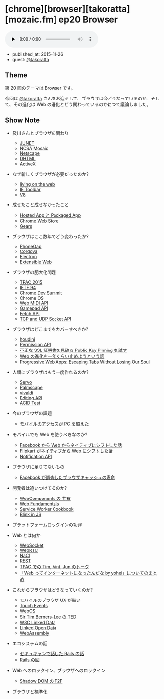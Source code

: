 # [chrome][browser][takoratta][mozaic.fm] ep20 Browser

<audio preload="none" src="https://files.mozaic.fm/mozaic-ep20.mp3" controls></audio>

<ul class=info>
  <li>published_at: <time datetime=2015-11-26>2015-11-26</time>
  <li>guest: <a href=https://twitter.com/takoratta>@takoratta</a>
</ul>


## Theme

第 20 回のテーマは Browser です。

今回は [@takoratta](https://twitter.com/takoratta) さんをお迎えして、ブラウザは今どうなっているのか、そして、その進化は Web の進化とどう関わっているのかにつて議論しました。


## Show Note

- 及川さんとブラウザの関わり
  - [JUNET](http://t.umblr.com/redirect?z=https%3A%2F%2Fja.wikipedia.org%2Fwiki%2FJUNET&t=YjM0OWE5ODRlZWU4NjhjZjcyODM2NzQ4ZjY3N2FjMzY0YTRhZDk0ZSwwcTh4dTN3Nw%3D%3D)
  - [NCSA Mosaic](http://t.umblr.com/redirect?z=https%3A%2F%2Fja.wikipedia.org%2Fwiki%2FNCSA_Mosaic&t=OGE2OTQ0ZmYwY2E0NDRlOGFmYmJlMjVhMzk2NzU2YWFjZDAyYThmNiwwcTh4dTN3Nw%3D%3D)
  - [Netscape](http://t.umblr.com/redirect?z=https%3A%2F%2Fja.wikipedia.org%2Fwiki%2FNetscape%25E3%2582%25B7%25E3%2583%25AA%25E3%2583%25BC%25E3%2582%25BA&t=MzA4YWMwYmNiMWE1ZTVhMGI4MmY2ODBhM2ExMWY4NGZhOWNjZjA0NiwwcTh4dTN3Nw%3D%3D)
  - [DHTML](http://t.umblr.com/redirect?z=https%3A%2F%2Fja.wikipedia.org%2Fwiki%2F%25E3%2583%2580%25E3%2582%25A4%25E3%2583%258A%25E3%2583%259F%25E3%2583%2583%25E3%2582%25AFHTML&t=NTU3MWUwNDBjMjEwNjU2NWQ2ZmU4MDUwZWNmNDIxY2FkMTY1ZWQyNywwcTh4dTN3Nw%3D%3D)
  - [ActiveX](http://t.umblr.com/redirect?z=https%3A%2F%2Fja.wikipedia.org%2Fwiki%2FActiveX&t=ODNjZmVjN2FmZjZiNTcyNWIyMTIwNmI0MjQzYzU2Nzg2NTk3MDM3YywwcTh4dTN3Nw%3D%3D)

- なぜ新しくブラウザが必要だったのか?
  - [living on the web](http://t.umblr.com/redirect?z=http%3A%2F%2Fchrome.blogspot.jp%2F2011%2F01%2Fliving-on-web-with-chrome-web-store-and.html&t=OWI2NDlmMDU0YWM5MGI0MTY1NWZkMDgxYWEzN2Q2NDUxNTMwZTA2YSwwcTh4dTN3Nw%3D%3D)
  - [IE Toolbar](http://t.umblr.com/redirect?z=https%3A%2F%2Fwww.google.co.jp%2Fsearch%3Fq%3Die+toolbar%26tbm%3Disch&t=MTllM2M3MDQ0ODVjOTQ1NWIwYjhlZDRkNmZmYTA2ZTlkOTZmNmVjNSwwcTh4dTN3Nw%3D%3D)
  - [V8](http://t.umblr.com/redirect?z=https%3A%2F%2Fcode.google.com%2Fp%2Fv8%2F&t=YzdlNDkyOGNmZGVmZWFjY2RlMTBjNmU3NzgyMDM1OWVhZWZjYzYzYywwcTh4dTN3Nw%3D%3D)

- 成せたこと成せなかったこと
  - [Hosted App と Packaged App](http://t.umblr.com/redirect?z=https%3A%2F%2Fdeveloper.chrome.com%2Fwebstore%2Fchoosing&t=ZTQyNTIzZGVmNTQ3MWM5MmIxNzEzZjNhODU0ZWE5ZjVhOWRlNThkMCwwcTh4dTN3Nw%3D%3D)
  - [Chrome Web Store](http://t.umblr.com/redirect?z=https%3A%2F%2Fchrome.google.com%2Fwebstore&t=YWE1ODcwOTEzYTYzZjRkNDlhNjMxMGM1MzZiYzI2YWI1MjQ2ZmVhZSwwcTh4dTN3Nw%3D%3D)
  - [Gears](http://t.umblr.com/redirect?z=https%3A%2F%2Fcode.google.com%2Fp%2Fgears%2F&t=YWMyMTE4MDBhZjc3Mjc4ZmExYzVjYTlkYTkxZWE2MGE5NjYxZWNmNywwcTh4dTN3Nw%3D%3D)

- ブラウザはここ数年でどう変わったか?
  - [PhoneGap](http://t.umblr.com/redirect?z=http%3A%2F%2Fphonegap-fan.com%2F&t=ZDZmNjk1YzliYjU5YzMwYTk0MGVhNTFmNTI0ZTA0YWViMGM2MjE0NywwcTh4dTN3Nw%3D%3D)
  - [Cordova](http://t.umblr.com/redirect?z=https%3A%2F%2Fcordova.apache.org%2F&t=YTRhZWRiOTMwZjQ1OWU5ZjJmY2Q0ODE0ZTkwYWMyMmZmYjIyNzVkYywwcTh4dTN3Nw%3D%3D)
  - [Electron](http://t.umblr.com/redirect?z=http%3A%2F%2Felectron.atom.io%2F&t=M2Q0NzYzMmIxMmNjYTU4ZWQ4NjgxNzQ3NGQ5NWExOTRhOWVhNmViZCwwcTh4dTN3Nw%3D%3D)
  - [Extensible Web](http://t.umblr.com/redirect?z=https%3A%2F%2Fextensiblewebmanifesto.org%2F&t=OGM5MjM2MDU1NzMxNjRmYTY4N2M0MDgzODQ0ZTZiZjNiMDc1MGYyYiwwcTh4dTN3Nw%3D%3D)

- ブラウザの肥大化問題
  - [TPAC 2015](http://t.umblr.com/redirect?z=http%3A%2F%2Fwww.w3.org%2F2015%2F10%2FTPAC%2F&t=ODRhMmQ4ZjEzNTE1MTJjNzcwODYyZGQ2NmFlY2E4ZTMxMDY3MTQ5YywwcTh4dTN3Nw%3D%3D)
  - [IETF 94](http://t.umblr.com/redirect?z=https%3A%2F%2Fwww.ietf.org%2Fmeeting%2F94%2Findex.html&t=NWU4N2ExNmY1ZDkwNzk3ZTY0NWQ5ZjkyMTc0MWYxYjJmODYzODNiZCwwcTh4dTN3Nw%3D%3D)
  - [Chrome Dev Summit](http://t.umblr.com/redirect?z=https%3A%2F%2Fdeveloper.chrome.com%2Fdevsummit&t=YWJhNDY1NGM2MWQwNWZlYjE4YzQyNTI0YjNmMjU4OWZkMWZlN2M5YywwcTh4dTN3Nw%3D%3D)
  - [Chrome OS](http://t.umblr.com/redirect?z=http%3A%2F%2Fwww.chromium.org%2Fchromium-os&t=MDdhYWFjYTAyM2Q5MDYxNmYzZTQyODg5ZTYyZTE1MDZhMmU0ZDNhNiwwcTh4dTN3Nw%3D%3D)
  - [Web MIDI API](http://t.umblr.com/redirect?z=http%3A%2F%2Fwebaudio.github.io%2Fweb-midi-api%2F&t=MTFmNjY0MjNlMjU5OGVkZDBkODU4MGZlNzlkY2Q0YmEzYWYzMTQyZSwwcTh4dTN3Nw%3D%3D)
  - [Gamepad API](http://t.umblr.com/redirect?z=https%3A%2F%2Fw3c.github.io%2Fgamepad%2F&t=YmU3NTFlYWM2ODRmNWM0ZWFlNWU4OGFlYzg4OTBkMTU1ZTI2ODkyMiwwcTh4dTN3Nw%3D%3D)
  - [Fetch API](http://t.umblr.com/redirect?z=https%3A%2F%2Ffetch.spec.whatwg.org%2F&t=MTE3ZGE2MWQ3ZWY4MTM0ZTczZmEyYTBhMTI0ZDZlMjM2MjBkZGFkYSwwcTh4dTN3Nw%3D%3D)
  - [TCP and UDP Socket API](http://t.umblr.com/redirect?z=http%3A%2F%2Fwww.w3.org%2FTR%2Ftcp-udp-sockets%2F&t=YzBiNDAzNzAwYzg3ZmQzY2QxYTkwZDk2YWIxZjcyZDZmY2NmNzUxZSwwcTh4dTN3Nw%3D%3D)

- ブラウザはどこまでをカバーすべきか?
  - [houdini](http://t.umblr.com/redirect?z=https%3A%2F%2Fdrafts.css-houdini.org%2F&t=NDc5YjM5NmY1MjEzYmY0ZmZjMjk1ZTFkYmIyMWY0MmE5YWY1NDNjMCwwcTh4dTN3Nw%3D%3D)
  - [Permission API](http://t.umblr.com/redirect?z=https%3A%2F%2Fw3c.github.io%2Fpermissions%2F&t=NGNjNWI5MzZiZjgxNjZmYTA0MTI3ZTc3OWQ5N2U3NWRiZmJjZWE5OSwwcTh4dTN3Nw%3D%3D)
  - [不正な SSL 証明書を見破る Public Key Pinning を試す](http://t.umblr.com/redirect?z=http%3A%2F%2Fd.hatena.ne.jp%2Fjovi0608%2F20140902%2F1409635279&t=ZDNlYmQ3YzgxZDE1YTA1MjA1ODQyODkwMThkYTY0MWYyMGJmNzczZCwwcTh4dTN3Nw%3D%3D)
  - [Web の進化を一年くらい止めようという話](http://t.umblr.com/redirect?z=http%3A%2F%2Fwww.quirksmode.org%2Fblog%2Farchives%2F2015%2F07%2Fstop_pushing_th.html&t=NzA1MjJmMzMyN2Y2OTY4YmM0ZTM4NGJkNTY5MGM4YTJjOGQ0MWExYywwcTh4dTN3Nw%3D%3D)
  - [Progressive Web Apps: Escaping Tabs Without Losing Our Soul](http://t.umblr.com/redirect?z=https%3A%2F%2Finfrequently.org%2F2015%2F06%2Fprogressive-apps-escaping-tabs-without-losing-our-soul%2F&t=NWY5MjEyMDc2MTUwZGZkYzg3NTgzY2Y2MGE5YjA5MGQ2MzhlZTM5ZiwwcTh4dTN3Nw%3D%3D)

- 人類にブラウザはもう一度作れるのか?
  - [Servo](http://t.umblr.com/redirect?z=https%3A%2F%2Fgithub.com%2Fservo%2Fservo&t=ODQ3OTkwNjkyNmJmZWZjN2EwNzc5MmFjYWM4Y2VkNWY1OTU5MGI5MCwwcTh4dTN3Nw%3D%3D)
  - [Palmscape](http://t.umblr.com/redirect?z=http%3A%2F%2F&t=N2I4NTVjMWIzZDk3ZDcyZmYwMDY3MjE0YjU2OGZlMDU3NTNkMjVmNSwwcTh4dTN3Nw%3D%3D)
  - [vivaldi](http://t.umblr.com/redirect?z=https%3A%2F%2Fvivaldi.com%2F&t=NjBiNjVmZjBmYmVkNTcxY2FmNjc2MzFmYmYxOWExYTcwYjJkMWZmYywwcTh4dTN3Nw%3D%3D)
  - [Editing API](http://t.umblr.com/redirect?z=http%3A%2F%2Fw3c.github.io%2Fediting%2F&t=OTMwNDRjMmRmZjcwMjQ4MmNiYjcxYjUwZWM4MzJhZjc0MWI3NjJiYiwwcTh4dTN3Nw%3D%3D)
  - [ACID Test](http://t.umblr.com/redirect?z=http%3A%2F%2Facid3.acidtests.org%2F&t=YTgwYTFlNTBiMjA0ZWE5MDkyMTc0YWJmYTE1MzgwZjY4ZDZhOGEyMiwwcTh4dTN3Nw%3D%3D)

- 今のブラウザの課題
  - [モバイルのアクセスが PC を超えた](http://t.umblr.com/redirect?z=http%3A%2F%2Fadwords.blogspot.jp%2F2015%2F05%2Fbuilding-for-next-moment.html&t=ZWE2ZjUzYTc3YjgzOGUzYTJjYjIyYzBiODYyY2UzMWMwZjY5ZDcxMSwwcTh4dTN3Nw%3D%3D)

- モバイルでも Web を使うべきなのか?
  - [Facebook から Web からネイティブにシフトした話](http://t.umblr.com/redirect?z=http%3A%2F%2Ftechcrunch.com%2F2012%2F09%2F11%2Fmark-zuckerberg-our-biggest-mistake-with-mobile-was-betting-too-much-on-html5%2F&t=ZjQ1MjEyMWFlNWZkYTQxYTY4ZDc4YTI3M2I3NGVjY2Q5NDNjMzE3OCwwcTh4dTN3Nw%3D%3D)
  - [Flipkart がネイティブから Web にシフトした話](http://t.umblr.com/redirect?z=http%3A%2F%2Ftech-blog.flipkart.net%2F2015%2F11%2Fprogressive-web-app%2F&t=OTU2NzU0ZTA4NDFmZjc3ZjRiYzY5YzY3YWQ5ZDI2NjM3MDNkYzA3OSwwcTh4dTN3Nw%3D%3D)
  - [Notification API](http://t.umblr.com/redirect?z=https%3A%2F%2Fdvcs.w3.org%2Fhg%2Fnotifications%2Fraw-file%2Ftip%2FOverview.html&t=MWMyMDJkMjRlOTJmNjg4NzllMjI0ZmQzZDEzMDhhODNhZTlhMGM5NywwcTh4dTN3Nw%3D%3D)

- ブラウザに足りてないもの
  - [Facebook が調査したブラウザキャッシュの寿命](http://t.umblr.com/redirect?z=https%3A%2F%2Fcode.facebook.com%2Fposts%2F964122680272229%2Fweb-performance-cache-efficiency-exercise%2F&t=ODY1MWM1YzZkNTY2YTMxMTNhYWRmNGQwZTJlNDVhM2JjZTZkN2E1NiwwcTh4dTN3Nw%3D%3D)

- 開発者は追いつけてるのか?
  - [WebComponents の 共有](http://t.umblr.com/redirect?z=https%3A%2F%2Fcustomelements.io%2F&t=OGE4ZTdhNzZjZmE1NmEyOTAyYTUzNTAyZjQ3ODBiZjg0YzRiOWUzZiwwcTh4dTN3Nw%3D%3D)
  - [Web Fundamentals](http://t.umblr.com/redirect?z=https%3A%2F%2Fdevelopers.google.com%2Fweb%2Ffundamentals%2F&t=ZWIyZWY3NmI3YzE1YTllNTE1NzhlNjhhOWNkNzRiMTMyMjVlNGNiNSwwcTh4dTN3Nw%3D%3D)
  - [Service Worker Cookbook](http://t.umblr.com/redirect?z=https%3A%2F%2Fgithub.com%2Fmozilla%2Fserviceworker-cookbook&t=MTY2MTc0OGM3MDQwYzkwNzhjYWUzMDhhZTQ5MWJjMjQ3YWJmZTU4MCwwcTh4dTN3Nw%3D%3D)
  - [Blink in JS](http://t.umblr.com/redirect?z=https%3A%2F%2Fdocs.google.com%2Fpresentation%2Fd%2F1XvZdAF29Fgn19GCjDhHhlsECJAfOR49tpUFWrbtQAwU%2Fedit%3Fusp%3Dsharing&t=NzVhOTdhODhkNGY3ZmIzYTM1MzgzZTg3NzE0YTRlMWM5OTNhYTA0NCwwcTh4dTN3Nw%3D%3D)

- プラットフォームロックインの功罪

- Web とは何か
  - [WebSocket](http://t.umblr.com/redirect?z=https%3A%2F%2Ftools.ietf.org%2Fhtml%2Frfc6455&t=Yzk5YTUyNmVjOThjZjBlMmQ2YzNiNDdjOTY0YjhhOWFiNjc5NDEyMiwwcTh4dTN3Nw%3D%3D)
  - [WebRTC](http://t.umblr.com/redirect?z=http%3A%2F%2Fw3c.github.io%2Fwebrtc-pc%2F&t=ZTM2NjUyYjMxZjdhODg2MDFlZTdkYTE2YTBhMjA0YjU2Y2JkOTZjNiwwcTh4dTN3Nw%3D%3D)
  - [NaCl](http://t.umblr.com/redirect?z=https%3A%2F%2Fdeveloper.chrome.com%2Fnative-client%2Fnacl-and-pnacl&t=YzUxM2Q5ZjJkYjQ0OWRjOTEyOGE4YTI0NzA2NjdkZmUzNWVkNmJhMywwcTh4dTN3Nw%3D%3D)
  - [REST](http://t.umblr.com/redirect?z=http%3A%2F%2Fwww.ics.uci.edu%2F%7Efielding%2Fpubs%2Fdissertation%2Frest_arch_style.htm&t=MTMyMDY4M2E0YWUzZGRmZmJiYzFmYWNkYjRhNjExY2Y0YTMyMjg0ZCwwcTh4dTN3Nw%3D%3D)
  - [TPAC での Tim, Vint, Jun のトーク](http://t.umblr.com/redirect?z=http%3A%2F%2Fwww.w3.org%2F2015%2F10%2F27-tpac-minutes.html&t=YzZmZjVhOTU1YWIyZjI2MjA5ODEyZjMwMDYyNjFjZjk4NWQ0NTgwOSwwcTh4dTN3Nw%3D%3D)
  - [「Web ってインターネットになったんだな by yohei」についてのまとめ](http://t.umblr.com/redirect?z=http%3A%2F%2Fd.hatena.ne.jp%2Fnaoya%2F20130123%2F1358918510&t=MmZmNTcwMDUzYmM4OTVkNWVjMmJiOTIzNzRhZDI3NDdhMzZkNjVhZCwwcTh4dTN3Nw%3D%3D)

- これからブラウザはどうなっていくのか?
  - モバイルのブラウザ UX が酷い
  - [Touch Events](http://t.umblr.com/redirect?z=https%3A%2F%2Fw3c.github.io%2Ftouch-events%2F&t=ZGZlMWIxYzAwZTI1N2M1YTA2Yjc2YmVlNzlhODdkNWI3YTdlOWViMiwwcTh4dTN3Nw%3D%3D)
  - [WebOS](http://t.umblr.com/redirect?z=http%3A%2F%2Fwebos.org%2F&t=Y2UxNjkwZTFiYTRlZmJmZTlmZTJjNWY4MDI2OGJkZTVkYmUwZWFlZCwwcTh4dTN3Nw%3D%3D)
  - [Sir Tim Berners-Lee の TED](http://t.umblr.com/redirect?z=https%3A%2F%2Fwww.ted.com%2Ftalks%2Ftim_berners_lee_on_the_next_web%3Flanguage%3Dja&t=MDU3NjIyZGJhMjBhOGRkN2E3YjVjOGIzMGQ5MzdhMDU3ZmMwYTQ0MiwwcTh4dTN3Nw%3D%3D)
  - [W3C Linked Data](http://t.umblr.com/redirect?z=http%3A%2F%2Fwww.w3.org%2Fstandards%2Fsemanticweb%2Fdata&t=MWU2YTY4OTFhMWNiZjdiODI3MWQ4NTE3YmI0MDU3ZTFkYjBmZWVkNCwwcTh4dTN3Nw%3D%3D)
  - [Linked Open Data](http://t.umblr.com/redirect?z=http%3A%2F%2Fwww.w3.org%2FDesignIssues%2FLinkedData.html&t=N2U1YzNlM2I5NjExZGZmOTIxMDRkYTk3ZTA0NmRjODE4N2QwODRjYywwcTh4dTN3Nw%3D%3D)
  - [WebAssembly](http://t.umblr.com/redirect?z=https%3A%2F%2Fwww.w3.org%2Fcommunity%2Fwebassembly%2F&t=MzIxYWZjZGVhMDQ0ZWI2NWQxN2IyZGFjOGM4ZTAxNzNlNGZiYjE5ZiwwcTh4dTN3Nw%3D%3D)

- エコシステムの話
  - [セキュキャンで話した Rails の話](http://t.umblr.com/redirect?z=http%3A%2F%2Fqiita.com%2FJxck_%2Fitems%2Fec8e928f69d099b25764&t=ZWM2ZTVlOTUwZGRjYWJhOWUwOTQ2NGIzNzJkMjE1MDlhMjdkMmZlOSwwcTh4dTN3Nw%3D%3D)
  - [Rails の回](http://mozaic.fm/post/104575088493/12-rails)

- Web へのロックイン、ブラウザへのロックイン
  - [Shadow DOM の F2F](http://t.umblr.com/redirect?z=https%3A%2F%2Flists.w3.org%2FArchives%2FPublic%2Fpublic-webapps%2F2015JanMar%2F0661.html&t=NDg4ZjIwMDZlYzM1YTZkZWIyYTQzYjE2OWEyZTMyZWQxN2Y2NTc4ZiwwcTh4dTN3Nw%3D%3D)

- ブラウザと標準化
